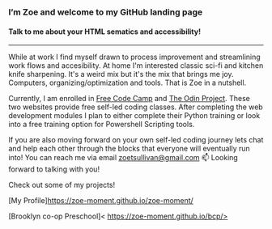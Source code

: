 ### I’m Zoe and welcome to my GitHub landing page

#### Talk to me about your HTML sematics and accessibility!

---
While at work I find myself drawn to process improvement and streamlining work flows and accesibility. At home I'm interested classic sci-fi and kitchen knife sharpening. It's a weird mix but it's the mix that brings me joy. Computers, organizing/optimization and tools. That is Zoe in a nutshell. 

Currently, I am enrolled in [Free Code Camp](https://www.freecodecamp.org) and [The Odin Project](https://www.theodinproject.com). These two websites provide free self-led coding classes. After completing the web development modules I plan to either complete their Python training or look into a free training option for Powershell Scripting tools.

If you are also moving forward on your own self-led coding journey lets chat and help each other through the blocks that everyone will eventually run into! You can reach me via email <zoetsullivan@gmail.com> 📫 Looking forward to talking with you!

Check out some of my projects!

[My Profile]<https://zoe-moment.github.io/zoe-moment/>

[Brooklyn co-op Preschool]< https://zoe-moment.github.io/bcp/>
